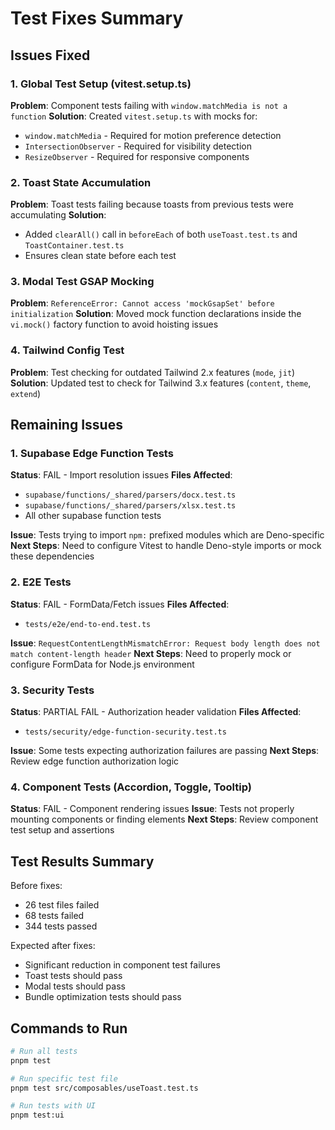 # Test Fixes Summary

## Issues Fixed

### 1. Global Test Setup (vitest.setup.ts)
**Problem**: Component tests failing with `window.matchMedia is not a function`
**Solution**: Created `vitest.setup.ts` with mocks for:
- `window.matchMedia` - Required for motion preference detection
- `IntersectionObserver` - Required for visibility detection
- `ResizeObserver` - Required for responsive components

### 2. Toast State Accumulation
**Problem**: Toast tests failing because toasts from previous tests were accumulating
**Solution**: 
- Added `clearAll()` call in `beforeEach` of both `useToast.test.ts` and `ToastContainer.test.ts`
- Ensures clean state before each test

### 3. Modal Test GSAP Mocking
**Problem**: `ReferenceError: Cannot access 'mockGsapSet' before initialization`
**Solution**: Moved mock function declarations inside the `vi.mock()` factory function to avoid hoisting issues

### 4. Tailwind Config Test
**Problem**: Test checking for outdated Tailwind 2.x features (`mode`, `jit`)
**Solution**: Updated test to check for Tailwind 3.x features (`content`, `theme`, `extend`)

## Remaining Issues

### 1. Supabase Edge Function Tests
**Status**: FAIL - Import resolution issues
**Files Affected**:
- `supabase/functions/_shared/parsers/docx.test.ts`
- `supabase/functions/_shared/parsers/xlsx.test.ts`
- All other supabase function tests

**Issue**: Tests trying to import `npm:` prefixed modules which are Deno-specific
**Next Steps**: Need to configure Vitest to handle Deno-style imports or mock these dependencies

### 2. E2E Tests
**Status**: FAIL - FormData/Fetch issues
**Files Affected**:
- `tests/e2e/end-to-end.test.ts`

**Issue**: `RequestContentLengthMismatchError: Request body length does not match content-length header`
**Next Steps**: Need to properly mock or configure FormData for Node.js environment

### 3. Security Tests
**Status**: PARTIAL FAIL - Authorization header validation
**Files Affected**:
- `tests/security/edge-function-security.test.ts`

**Issue**: Some tests expecting authorization failures are passing
**Next Steps**: Review edge function authorization logic

### 4. Component Tests (Accordion, Toggle, Tooltip)
**Status**: FAIL - Component rendering issues
**Issue**: Tests not properly mounting components or finding elements
**Next Steps**: Review component test setup and assertions

## Test Results Summary

Before fixes:
- 26 test files failed
- 68 tests failed
- 344 tests passed

Expected after fixes:
- Significant reduction in component test failures
- Toast tests should pass
- Modal tests should pass
- Bundle optimization tests should pass

## Commands to Run

```bash
# Run all tests
pnpm test

# Run specific test file
pnpm test src/composables/useToast.test.ts

# Run tests with UI
pnpm test:ui
```
